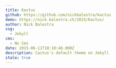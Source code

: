 ```yaml
---
title: Kactus
github: https://github.com/nickbalestra/kactus
demo: https://nick.balestra.ch/2015/Kactus/
author: Nick Balestra
ssg:
  - Jekyll
cms:
  - No Cms
date: 2015-06-11T18:10:48.000Z
description: Cactus's default theme on Jekyll
stale: true
---
```

